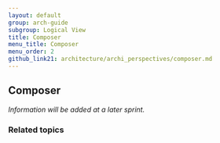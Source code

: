 ```yaml
---
layout: default
group: arch-guide
subgroup: Logical View
title: Composer
menu_title: Composer
menu_order: 2
github_link21: architecture/archi_perspectives/composer.md
---
```



<h2>Composer</h2>
<i>Information will be added at a later sprint.</i>


<h3>Related topics</h3>


